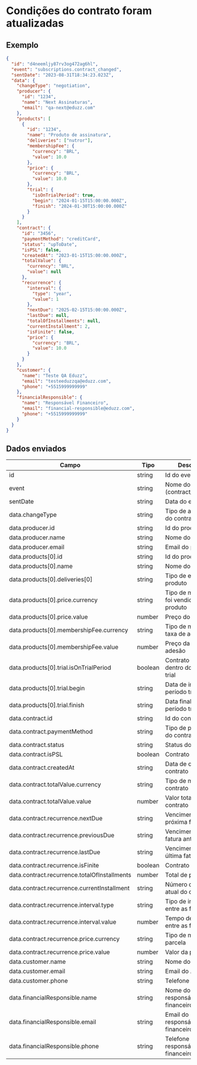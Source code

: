 # Condições do contrato foram atualizadas

## Exemplo

```json
{
  "id": "d4neemljy87rv3og472ag6hl",
  "event": "subscriptions.contract_changed",
  "sentDate": "2023-08-31T18:34:23.023Z",
  "data": {
    "changeType": "negotiation",
    "producer": {
      "id": "1234",
      "name": "Next Assinaturas",
      "email": "qa-next@eduzz.com"
    },
    "products": [
      {
        "id": "1234",
        "name": "Produto de assinatura",
        "deliveries": ["nutror"],
        "membershipFee": {
          "currency": "BRL",
          "value": 10.0
        },
        "price": {
          "currency": "BRL",
          "value": 10.0
        },
        "trial": {
          "isOnTrialPeriod": true,
          "begin": "2024-01-15T15:00:00.000Z",
          "finish": "2024-01-30T15:00:00.000Z"
        }
      }
    ],
    "contract": {
      "id": "3456",
      "paymentMethod": "creditCard",
      "status": "upToDate",
      "isPSL": false,
      "createdAt": "2023-01-15T15:00:00.000Z",
      "totalValue": {
        "currency": "BRL",
        "value": null
      },
      "recurrence": {
        "interval": {
          "type": "year",
          "value": 1
        },
        "nextDue": "2025-02-15T15:00:00.000Z",
        "lastDue": null,
        "totalOfInstallments": null,
        "currentInstallment": 2,
        "isFinite": false,
        "price": {
          "currency": "BRL",
          "value": 10.0
        }
      }
    },
    "customer": {
      "name": "Teste QA Eduzz",
      "email": "testeeduzzqa@eduzz.com",
      "phone": "+5515999999999"
    },
    "financialResponsible": {
      "name": "Responsável Financeiro",
      "email": "financial-responsible@eduzz.com",
      "phone": "+5515999999999"
    }
  }
}
```

## Dados enviados

| Campo                                        | Tipo    | Descrição                               |
| -------------------------------------------- | ------- | --------------------------------------- |
| id                                           | string  | Id do evento                            |
| event                                        | string  | Nome do evento (contract_changed)       |
| sentDate                                     | string  | Data do envio                           |
| data.changeType                              | string  | Tipo de atualização do contrato         |
| data.producer.id                             | string  | Id do produtor                          |
| data.producer.name                           | string  | Nome do produtor                        |
| data.producer.email                          | string  | Email do produtor                       |
| data.products[0].id                          | string  | Id do produto                           |
| data.products[0].name                        | string  | Nome do produto                         |
| data.products[0].deliveries[0]               | string  | Tipo de entrega do produto              |
| data.products[0].price.currency              | string  | Tipo de moeda que foi vendido o produto |
| data.products[0].price.value                 | number  | Preço do produto                        |
| data.products[0].membershipFee.currency      | string  | Tipo de moeda da taxa de adesão         |
| data.products[0].membershipFee.value         | number  | Preço da taxa de adesão                 |
| data.products[0].trial.isOnTrialPeriod       | boolean | Contrato está dentro do período trial   |
| data.products[0].trial.begin                 | string  | Data de início do período trial         |
| data.products[0].trial.finish                | string  | Data final do período trial             |
| data.contract.id                             | string  | Id do contrato                          |
| data.contract.paymentMethod                  | string  | Tipo de pagamento do contrato           |
| data.contract.status                         | string  | Status do contrato                      |
| data.contract.isPSL                          | boolean | Contrato é PSL                          |
| data.contract.createdAt                      | string  | Data de criação do contrato             |
| data.contract.totalValue.currency            | string  | Tipo de moeda do contrato               |
| data.contract.totalValue.value               | number  | Valor total do contrato                 |
| data.contract.recurrence.nextDue             | string  | Vencimento da próxima fatura            |
| data.contract.recurrence.previousDue         | string  | Vencimento da fatura anterior           |
| data.contract.recurrence.lastDue             | string  | Vencimento da última fatura             |
| data.contract.recurrence.isFinite            | boolean | Contrato é finito                       |
| data.contract.recurrence.totalOfInstallments | number  | Total de parcelas                       |
| data.contract.recurrence.currentInstallment  | string  | Número da parcela atual do contrato     |
| data.contract.recurrence.interval.type       | string  | Tipo de intervalo entre as faturas      |
| data.contract.recurrence.interval.value      | number  | Tempo de intervalo entre as faturas     |
| data.contract.recurrence.price.currency      | string  | Tipo de moeda da parcela                |
| data.contract.recurrence.price.value         | number  | Valor da parcela                        |
| data.customer.name                           | string  | Nome do Aluno                           |
| data.customer.email                          | string  | Email do Aluno                          |
| data.customer.phone                          | string  | Telefone do Aluno                       |
| data.financialResponsible.name               | string  | Nome do responsável financeiro          |
| data.financialResponsible.email              | string  | Email do responsável financeiro         |
| data.financialResponsible.phone              | string  | Telefone do responsável financeiro      |
